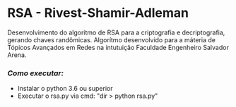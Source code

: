 # RSA - Rivest-Shamir-Adleman

Desenvolvimento do algoritmo de RSA para a criptografia e decriptografia, gerando chaves randômicas.
Algorítmo desenvolvido para a máteria de Tópicos Avançados em Redes na intutuição Faculdade Engenheiro Salvador Arena.

### *Como executar:*
- Instalar o python 3.6 ou superior
- Executar o rsa.py via cmd: "dir > python rsa.py"
